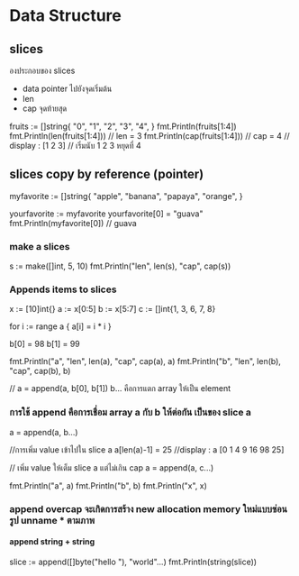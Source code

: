 # Data Structure

## slices

องประกอบของ​ slices

- data pointer ไปยังจุดเริ่มต้น
- len
- cap จุดท้ายสุด

fruits := []string{
"0",
"1",
"2",
"3",
"4",
}
fmt.Println(fruits[1:4])
fmt.Println(len(fruits[1:4])) // len = 3
fmt.Println(cap(fruits[1:4])) // cap = 4
// display : [1 2 3]
// เริ่มนับ 1 2 3 หยุดที่ 4

## slices copy by reference (pointer)

myfavorite := []string{
"apple",
"banana",
"papaya",
"orange",
}

yourfavorite := myfavorite
yourfavorite[0] = "guava"
fmt.Println(myfavorite[0]) // guava

### make a slices

s := make([]int, 5, 10)
fmt.Println("len", len(s), "cap", cap(s))

### Appends items to slices

x := [10]int{}
a := x[0:5]
b := x[5:7]
c := []int{1, 3, 6, 7, 8}

for i := range a {
a[i] = i \* i
}

b[0] = 98
b[1] = 99

fmt.Println("a", "len", len(a), "cap", cap(a), a)
fmt.Println("b", "len", len(b), "cap", cap(b), b)

// a = append(a, b[0], b[1]) b... คือการแตก array ให้เป็น element

### การใช้ append คือการเชื่อม array a กับ b ให้ต่อกัน เป็นของ slice a

a = append(a, b...)

//การเพิ่ม value เข้าไปใน slice a
a[len(a)-1] = 25
//display : a [0 1 4 9 16 98 25]

// เพิ่ม value ให้เต็ม slice a แต่ไม่เกิน cap
a = append(a, c...)

fmt.Println("a", a)
fmt.Println("b", b)
fmt.Println("x", x)

### append overcap จะเกิดการสร้าง new allocation memory ใหม่แบบซ่อนรูป unname \* ตามภาพ

#### append string + string

slice := append([]byte("hello "), "world"...)
fmt.Println(string(slice))
